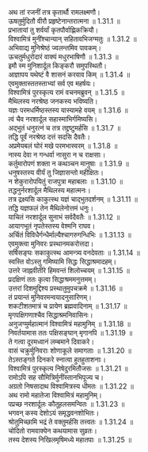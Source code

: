

  
अथ तां रजनीं तत्र कृतार्थौ रामलक्ष्मणौ।  
ऊषतुर्मुदितौ वीरौ प्रहृष्टेनान्तरात्मना ॥ 1.31.1 ॥   
प्रभातायां तु शर्वर्यां कृतपौर्वाह्णिकक्रियौ।  
विश्वामित्रं मुनींश्चान्यान् सहितावभिजग्मतुः ॥ 1.31.2 ॥   
अभिवाद्य मुनिश्रेष्ठं ज्वलन्तमिव पावकम्।  
ऊचतुर्मधुरोदारं वाक्यं मधुरभाषिणौ ॥ 1.31.3 ॥   
इमौ स्म मुनिशार्दूल किङ्करौ समुपस्थितौ।  
आज्ञापय यथेष्टं वै शासनं करवाव किम् ॥ 1.31.4 ॥   
एवमुक्तास्ततस्ताभ्यां सर्व एव महर्षयः।  
विश्वामित्रं पुरस्कृत्य रामं वचनमब्रुवन् ॥ 1.31.5 ॥   
मैथिलस्य नरश्रेष्ठ जनकस्य भविष्यति।  
यज्ञः परमधर्मिष्ठस्तस्य यास्यामहे वयम् ॥ 1.31.6 ॥   
त्वं चैव नरशार्दूल सहास्माभिर्गमिष्यसि।  
अद्भुतं धनुरत्नं च तत्र तद्द्रष्टुमर्हसि ॥ 1.31.7 ॥   
तद्धि पूर्वं नरश्रेष्ठ दत्तं सदसि दैवतैः।  
अप्रमेयबलं घोरं मखे परमभास्वरम् ॥ 1.31.8 ॥   
नास्य देवा न गन्धर्वा नासुरा न च राक्षसाः।  
कर्तुमारोपणं शक्ता न कथञ्चन मानुषाः ॥ 1.31.9 ॥   
धनुषस्तस्य वीर्यं तु जिज्ञासन्तो महीक्षितः।  
न शेकुरारोपयितुं राजपुत्रा महाबलाः ॥ 1.31.10 ॥   
तद्धनुर्नरशार्दूल मैथिलस्य महात्मनः।  
तत्र द्रक्ष्यसि काकुत्स्थ यज्ञं चाद्भुतदर्शनम् ॥ 1.31.11 ॥   
तद्धि यज्ञफलं तेन मैथिलेनोत्तमं धनुः।  
याचितं नरशार्दूल सुनाभं सर्वदैवतैः ॥ 1.31.12 ॥   
आयागभूतं नृपतेस्तस्य वेश्मनि राघव।  
अर्चितं विविधैर्गन्धैर्माल्यैश्चागरुगन्धिभिः ॥ 1.31.13 ॥   
एवमुक्त्वा मुनिवरः प्रस्थानमकरोत्तदा।  
सर्षिसङ्घः सकाकुत्स्थ आमन्त्र्य वनदेवताः ॥ 1.31.14 ॥   
स्वस्ति वोऽस्तु गमिष्यामि सिद्धः सिद्धाश्रमादहम्।  
उत्तरे जाह्नवीतीरे हिमवन्तं शिलोच्चयम् ॥ 1.31.15 ॥   
प्रदक्षिणं ततः कृत्वा सिद्धाश्रममनुत्तमम्।  
उत्तरां दिशमुद्दिश्य प्रस्थातुमुपचक्रमे ॥ 1.31.16 ॥   
तं प्रयान्तं मुनिवरमन्वयादनुसारिणम्।  
शकटीशतमात्रं च प्रायेण ब्रह्मवादिनाम् ॥ 1.31.17 ॥   
मृगपक्षिगणाश्चैव सिद्धाश्रमनिवासिनः।  
अनुजग्मुर्महात्मानं विश्वामित्रं महामुनिम् ॥ 1.31.18 ॥   
निवर्तयामास ततः पक्षिसङ्घान् मृगानपि ॥ 1.31.19 ॥   
ते गत्वा दूरमध्वानं लम्बमाने दिवाकरे।  
वासं चक्रुर्मुनिवराः शोणाकूले समागताः ॥ 1.31.20 ॥   
तेऽस्तङ्गते दिनकरे स्नात्वा हुतहुताशनाः।  
विश्वामित्रं पुरस्कृत्य निषेदुरमितौजसः ॥ 1.31.21 ॥   
रामोऽपि सह सौमित्रिर्मुनींस्तानभिपूज्य च।  
अग्रतो निषसादाथ विश्वामित्रस्य धीमतः ॥ 1.31.22 ॥   
अथ रामो महातेजा विश्वामित्रं महामुनिम्।  
पप्रच्छ नरशार्दूलः कौतूहलसमन्वितः ॥ 1.31.23 ॥   
भगवन् कस्य देशोऽयं समृद्धवनशोभितः।  
श्रोतुमिच्छामि भद्रं ते वक्तुमर्हसि तत्त्वतः ॥ 1.31.24 ॥   
चोदितो रामवाक्येन कथयामास सुव्रतः।  
तस्य देशस्य निखिलमृषिमध्ये महातपाः ॥ 1.31.25 ॥   
